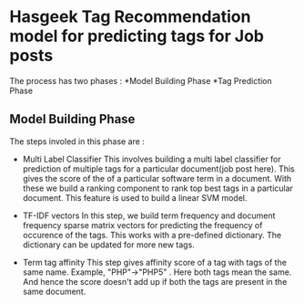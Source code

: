 Hasgeek Tag Recommendation model for predicting tags for Job posts
=====

The process has two phases :
*Model Building Phase
*Tag Prediction Phase

Model Building Phase
--------------------

The steps involed in this phase are :

* Multi Label Classifier
	This involves building a multi label classifier for prediction of multiple tags for a particular document(job post here). This gives the score of the of a particular software term in a document. With these we build a ranking component to rank top best tags in a particular document. This feature is used to build a linear SVM model.

* TF-IDF vectors 
	In this step, we build term frequency and document frequency sparse matrix vectors for predicting the frequency of occurence of the tags. This works with a pre-defined dictionary. The dictionary can be updated for more new tags.

* Term tag affinity
	This step gives affinity score of a tag with tags of the same name. Example, "PHP"->"PHP5" . Here both tags mean the same. And hence the score doesn't add up if both the tags are present in the same document.
